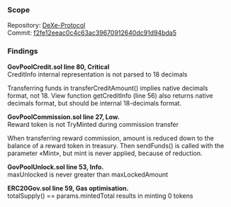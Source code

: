 ### Scope

Repository: [DeXe-Protocol](https://github.com/dexe-network/DeXe-Protocol)  
Commit: [f2fe12eeac0c4c63ac39670912640dc91d94bda5](https://github.com/dexe-network/DeXe-Protocol/tree/f2fe12eeac0c4c63ac39670912640dc91d94bda5)

### Findings

**GovPoolCredit.sol line 80, Critical**  
CreditInfo internal representation is not parsed to 18 decimals

Transferring funds in transferCreditAmount() implies native decimals format, not 18. View function getCreditInfo (line 56) also returns native decimals format, but should be internal 18-decimals format.

**GovPoolCommission.sol line 27, Low.**  
Reward token is not TryMinted during commission transfer  

When transferring reward commission, amount is reduced down to the balance of a reward token in treasury. Then sendFunds() is called with the parameter «Mint», but mint is never applied, because of reduction.

**GovPoolUnlock.sol line 53, Info.**  
maxUnlocked is never greater than maxLockedAmount

**ERC20Gov.sol line 59, Gas optimisation.**  
totalSupply() == params.mintedTotal results in minting 0 tokens
